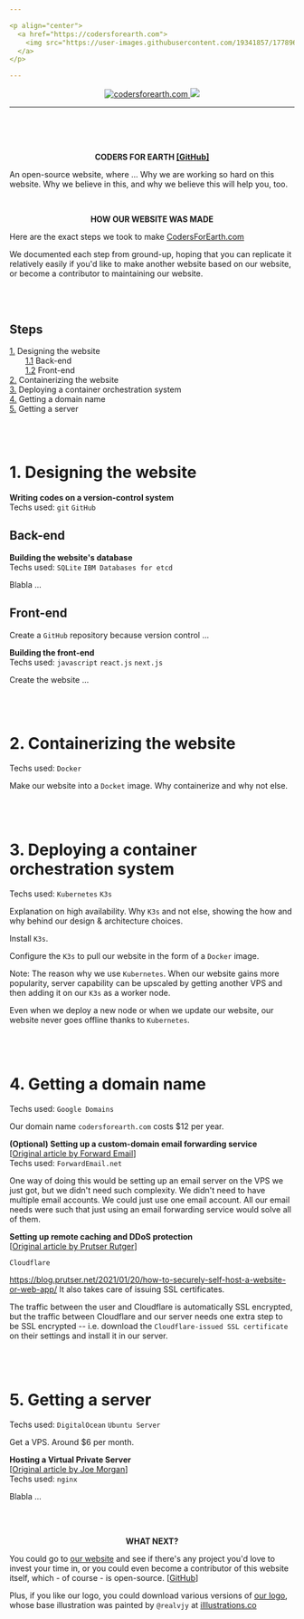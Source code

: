 ```yaml
---

<p align="center">
  <a href="https://codersforearth.com">
    <img src="https://user-images.githubusercontent.com/19341857/177896292-0837342f-120b-430b-a9bf-d4147f86f896.svg" width="350">
  </a>
</p>

---
```


<p align="center">
  <a href="https://github.com/CodersForEarth/codersforearth.com">
    <img alt="codersforearth.com" src="https://img.shields.io/badge/GitHub-codersforearth.com-brightgreen">
  </a>
  <a href="https://github.com/CodersForEarth/codersforearth.com/blob/main/LICENSE">
    <img src="https://badgen.net/github/license/CodersForEarth/codersforearth.com">
  </a>
</p>

---

<br>
<br>
<br>

<p align="center">
  <b>
    CODERS FOR EARTH
    <a href="https://github.com/CodersForEarth/codersforearth.com">
      [GitHub]
    </a>
  </b>
</p>

An open-source website, where ...
Why we are working so hard on
this website. Why we believe in this,
and why we believe this will help you, too.

<br>

<p align="center">
  <b>HOW OUR WEBSITE WAS MADE</b>
</p>

Here are the exact steps we took to
make [CodersForEarth.com](https://codersforearth.com)

We documented each step from ground-up,
hoping that you can replicate it 
relatively easily if you'd like to
make another website based on our website,
or become a contributor to maintaining our website.

<br>
<br>

<!--
By the way, the white space in front of [1.1] and [1.2]
is the unicode em space: (  )
-->
## Steps
[1.](#1-designing-the-website) Designing the website<br>
  [1.1](#back-end) Back-end<br>
  [1.2](#front-end) Front-end<br>
[2.](#2-containerizing-the-website) Containerizing the website<br>
[3.](#3-deploying-a-container-orchestration-system) Deploying a container orchestration system<br>
[4.](#4-getting-a-domain-name) Getting a domain name<br>
[5.](#5-getting-a-server) Getting a server

<br>
<br>

# 1. Designing the website

**Writing codes on a version-control system**<br>
Techs used:
`git`
`GitHub`

## Back-end

**Building the website's database**<br>
Techs used:
`SQLite`
`IBM Databases for etcd`

Blabla ...

## Front-end

Create a `GitHub` repository because
version control ...

**Building the front-end**<br>
Techs used:
`javascript`
`react.js`
`next.js`

Create the website ...

<br>
<br>

# 2. Containerizing the website
Techs used:
`Docker`

Make our website into a `Docket` image.
Why containerize and why not else.

<!--- Installing docker
https://www.digitalocean.com/community/tutorials/how-to-install-and-use-docker-on-ubuntu-22-04

Using docker compose
https://www.digitalocean.com/community/tutorials/how-to-install-wordpress-with-docker-compose
-->

<br>
<br>

# 3. Deploying a container orchestration system
Techs used:
`Kubernetes`
`K3s`

Explanation on high availability.
Why `K3s` and not else, showing
the how and why behind 
our design & architecture choices.

Install `K3s`.

Configure the `K3s` to pull our website
in the form of a `Docker` image.

Note: The reason why we use `Kubernetes`.
When our website gains more popularity,
server capability can be upscaled by
getting another VPS and then adding it
on our `K3s` as a worker node.

Even when we deploy a new node or when
we update our website, our website never
goes offline thanks to `Kubernetes`.

<br>
<br>

# 4. Getting a domain name
Techs used:
`Google Domains`

Our domain name `codersforearth.com`
costs $12 per year.

**(Optional) Setting up a custom-domain email forwarding service**<br>
[[Original article by Forward Email](https://forwardemail.net/en/faq#how-do-i-get-started-and-set-up-email-forwarding)]<br>
Techs used:
`ForwardEmail.net`

One way of doing this would be setting up an
email server on the VPS we just got, but
we didn't need such complexity. We didn't
need to have multiple email accounts.
We could just use one email account.
All our email needs were such that just using an email
forwarding service would solve all of them. 

**Setting up remote caching and DDoS protection**<br>
[[Original article by Prutser Rutger](https://blog.prutser.net/2021/01/20/how-to-securely-self-host-a-website-or-web-app/)]<br>

`Cloudflare`

https://blog.prutser.net/2021/01/20/how-to-securely-self-host-a-website-or-web-app/
It also takes care of issuing SSL certificates.

The traffic between the user and Cloudflare
is automatically SSL encrypted, but the traffic
between Cloudflare and our server needs one
extra step to be SSL encrypted -- i.e.
download the `Cloudflare-issued SSL certificate`
on their settings and install it in our server.

<br>
<br>

# 5. Getting a server
Techs used:
`DigitalOcean`
`Ubuntu Server`

Get a VPS. Around $6 per month.

**Hosting a Virtual Private Server**<br>
[[Original article by Joe Morgan](https://www.digitalocean.com/community/tutorials/how-to-deploy-a-react-application-with-nginx-on-ubuntu-20-04)]<br>
Techs used:
`nginx`

Blabla ...

<br>
<br>

<p align="center">
  <b>WHAT NEXT?</b>
</p>

You could go to 
[our website](https://codersforearth.com)
and see if there's any project
you'd love to invest your time in,
or you could even become a contributor
of this website itself, which - of course - is open-source.
[[GitHub](https://github.com/CodersForEarth/codersforearth.com)]

Plus, if you like our logo,
you could download various versions of
[our logo](https://github.com/CodersForEarth/.github/blob/main/README.md),
whose base illustration was painted by `@realvjy` at
[illlustrations.co](https://illlustrations.co)








